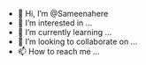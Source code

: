 - 👋 Hi, I’m @Sameenahere
- 👀 I’m interested in ...
- 🌱 I’m currently learning ...
- 💞️ I’m looking to collaborate on ...
- 📫 How to reach me ...

<!---
Sameenahere/Sameenahere is a ✨ special ✨ repository because its `README.md` (this file) appears on your GitHub profile.
You can click the Preview link to take a look at your changes.
--->
